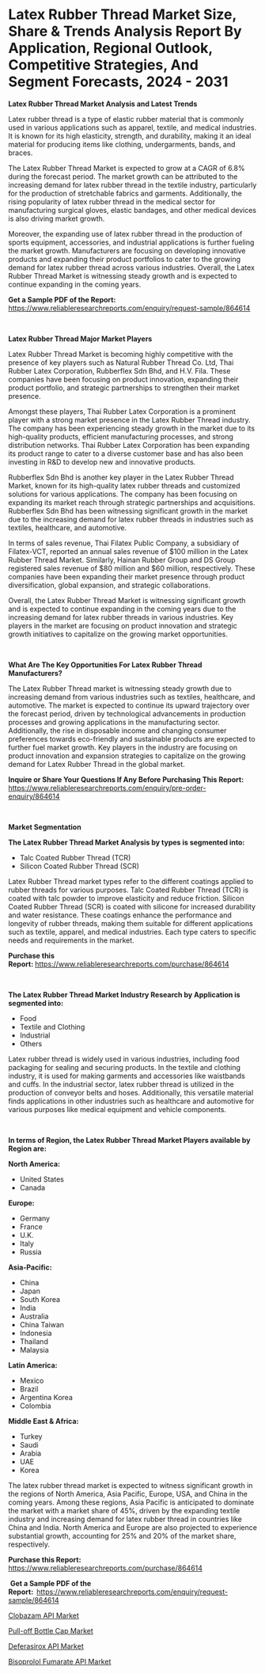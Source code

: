 <p><h1>Latex Rubber Thread Market Size, Share & Trends Analysis Report By Application, Regional Outlook, Competitive Strategies, And Segment Forecasts, 2024 - 2031</h1></p><p><strong>Latex Rubber Thread Market Analysis and Latest Trends</strong></p>
<p><p>Latex rubber thread is a type of elastic rubber material that is commonly used in various applications such as apparel, textile, and medical industries. It is known for its high elasticity, strength, and durability, making it an ideal material for producing items like clothing, undergarments, bands, and braces.</p><p>The Latex Rubber Thread Market is expected to grow at a CAGR of 6.8% during the forecast period. The market growth can be attributed to the increasing demand for latex rubber thread in the textile industry, particularly for the production of stretchable fabrics and garments. Additionally, the rising popularity of latex rubber thread in the medical sector for manufacturing surgical gloves, elastic bandages, and other medical devices is also driving market growth.</p><p>Moreover, the expanding use of latex rubber thread in the production of sports equipment, accessories, and industrial applications is further fueling the market growth. Manufacturers are focusing on developing innovative products and expanding their product portfolios to cater to the growing demand for latex rubber thread across various industries. Overall, the Latex Rubber Thread Market is witnessing steady growth and is expected to continue expanding in the coming years.</p></p>
<p><strong>Get a Sample PDF of the Report:&nbsp;</strong> <a href="https://www.reliableresearchreports.com/enquiry/request-sample/864614">https://www.reliableresearchreports.com/enquiry/request-sample/864614</a></p>
<p>&nbsp;</p>
<p><strong>Latex Rubber Thread Major Market Players</strong></p>
<p><p>Latex Rubber Thread Market is becoming highly competitive with the presence of key players such as Natural Rubber Thread Co. Ltd, Thai Rubber Latex Corporation, Rubberflex Sdn Bhd, and H.V. Fila. These companies have been focusing on product innovation, expanding their product portfolio, and strategic partnerships to strengthen their market presence.</p><p>Amongst these players, Thai Rubber Latex Corporation is a prominent player with a strong market presence in the Latex Rubber Thread industry. The company has been experiencing steady growth in the market due to its high-quality products, efficient manufacturing processes, and strong distribution networks. Thai Rubber Latex Corporation has been expanding its product range to cater to a diverse customer base and has also been investing in R&D to develop new and innovative products.</p><p>Rubberflex Sdn Bhd is another key player in the Latex Rubber Thread Market, known for its high-quality latex rubber threads and customized solutions for various applications. The company has been focusing on expanding its market reach through strategic partnerships and acquisitions. Rubberflex Sdn Bhd has been witnessing significant growth in the market due to the increasing demand for latex rubber threads in industries such as textiles, healthcare, and automotive.</p><p>In terms of sales revenue, Thai Filatex Public Company, a subsidiary of Filatex-VCT, reported an annual sales revenue of $100 million in the Latex Rubber Thread Market. Similarly, Hainan Rubber Group and DS Group registered sales revenue of $80 million and $60 million, respectively. These companies have been expanding their market presence through product diversification, global expansion, and strategic collaborations.</p><p>Overall, the Latex Rubber Thread Market is witnessing significant growth and is expected to continue expanding in the coming years due to the increasing demand for latex rubber threads in various industries. Key players in the market are focusing on product innovation and strategic growth initiatives to capitalize on the growing market opportunities.</p></p>
<p>&nbsp;</p>
<p><strong>What Are The Key Opportunities For Latex Rubber Thread Manufacturers?</strong></p>
<p><p>The Latex Rubber Thread market is witnessing steady growth due to increasing demand from various industries such as textiles, healthcare, and automotive. The market is expected to continue its upward trajectory over the forecast period, driven by technological advancements in production processes and growing applications in the manufacturing sector. Additionally, the rise in disposable income and changing consumer preferences towards eco-friendly and sustainable products are expected to further fuel market growth. Key players in the industry are focusing on product innovation and expansion strategies to capitalize on the growing demand for Latex Rubber Thread in the global market.</p></p>
<p><strong>Inquire or Share Your Questions If Any Before Purchasing This Report:</strong> <a href="https://www.reliableresearchreports.com/enquiry/pre-order-enquiry/864614">https://www.reliableresearchreports.com/enquiry/pre-order-enquiry/864614</a></p>
<p>&nbsp;</p>
<p><strong>Market Segmentation</strong></p>
<p><strong>The Latex Rubber Thread Market Analysis by types is segmented into:</strong></p>
<p><ul><li>Talc Coated Rubber Thread (TCR)</li><li>Silicon Coated Rubber Thread (SCR)</li></ul></p>
<p><p>Latex Rubber Thread market types refer to the different coatings applied to rubber threads for various purposes. Talc Coated Rubber Thread (TCR) is coated with talc powder to improve elasticity and reduce friction. Silicon Coated Rubber Thread (SCR) is coated with silicone for increased durability and water resistance. These coatings enhance the performance and longevity of rubber threads, making them suitable for different applications such as textile, apparel, and medical industries. Each type caters to specific needs and requirements in the market.</p></p>
<p><strong>Purchase this Report:&nbsp;</strong><a href="https://www.reliableresearchreports.com/purchase/864614">https://www.reliableresearchreports.com/purchase/864614</a></p>
<p>&nbsp;</p>
<p><strong>The Latex Rubber Thread Market Industry Research by Application is segmented into:</strong></p>
<p><ul><li>Food</li><li>Textile and Clothing</li><li>Industrial</li><li>Others</li></ul></p>
<p><p>Latex rubber thread is widely used in various industries, including food packaging for sealing and securing products. In the textile and clothing industry, it is used for making garments and accessories like waistbands and cuffs. In the industrial sector, latex rubber thread is utilized in the production of conveyor belts and hoses. Additionally, this versatile material finds applications in other industries such as healthcare and automotive for various purposes like medical equipment and vehicle components.</p></p>
<p>&nbsp;</p>
<p><strong>In terms of Region, the Latex Rubber Thread Market Players available by Region are:</strong></p>
<p>
    <p> <strong> North America: </strong>
        <ul>
            <li>United States</li>
            <li>Canada</li>
        </ul>
        </p> 
    <p> <strong> Europe: </strong>
        <ul>
            <li>Germany</li>
            <li>France</li>
            <li>U.K.</li>
            <li>Italy</li>
            <li>Russia</li>
        </ul>
        </p> 
    <p> <strong> Asia-Pacific: </strong>
        <ul>
            <li>China</li>
            <li>Japan</li>
            <li>South Korea</li>
            <li>India</li>
            <li>Australia</li>
            <li>China Taiwan</li>
            <li>Indonesia</li>
            <li>Thailand</li>
            <li>Malaysia</li>
        </ul>
        </p> 
    <p> <strong> Latin America: </strong>
        <ul>
            <li>Mexico</li>
            <li>Brazil</li>
            <li>Argentina Korea</li>
            <li>Colombia</li>
        </ul>
        </p> 
    <p> <strong> Middle East & Africa: </strong>
        <ul>
            <li>Turkey</li>
            <li>Saudi</li>
            <li>Arabia</li>
            <li>UAE</li>
            <li>Korea</li>
        </ul>
    </p>
    </p>
<p><p>The latex rubber thread market is expected to witness significant growth in the regions of North America, Asia Pacific, Europe, USA, and China in the coming years. Among these regions, Asia Pacific is anticipated to dominate the market with a market share of 45%, driven by the expanding textile industry and increasing demand for latex rubber thread in countries like China and India. North America and Europe are also projected to experience substantial growth, accounting for 25% and 20% of the market share, respectively.</p></p>
<p><strong>Purchase this Report: </strong><a href="https://www.reliableresearchreports.com/purchase/864614">https://www.reliableresearchreports.com/purchase/864614</a></p>
<p>&nbsp;<strong>Get a Sample PDF of the Report:&nbsp;&nbsp;</strong><a href="https://www.reliableresearchreports.com/enquiry/request-sample/864614">https://www.reliableresearchreports.com/enquiry/request-sample/864614</a></p>
<p><strong></strong></p>
<p><p><a href="https://view.publitas.com/reportprime-1/clobazam-api-market-size-market-trends-and-growth-outlook-forecasted-for-period-from-2024-to-2031/">Clobazam API Market</a></p><p><a href="https://gentle-editor-9db.notion.site/Pull-off-Bottle-Cap-Market-Analysis-Examines-its-Scope-on-Growth-Opportunities-and-Forecasted-Trend-b3472a049ddc4a44937d46043eef83e6">Pull-off Bottle Cap Market</a></p><p><a href="https://view.publitas.com/reportprime-1/deferasirox-api-market-research-report-the-key-to-successful-business-strategy-forecasted-for-period-from-2024-2031/">Deferasirox API Market</a></p><p><a href="https://view.publitas.com/reportprime-1/bisoprolol-fumarate-api-market-share-market-new-trends-analysis-report-by-type-by-application-by-end-use-by-region-and-segment-forecasts-2024-2031/">Bisoprolol Fumarate API Market</a></p></p>